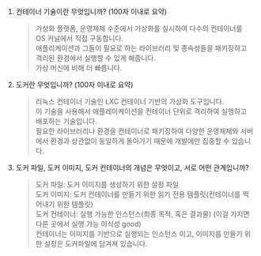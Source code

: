 1. 컨테이너 기술이란 무엇입니까? (100자 이내로 요약)
    > 가상화 플랫폼, 운영체제 수준에서 가상화를 실시하여 다수의 컨테이너를 OS 커널에서 직접 구동합니다.<br>
      애플리케이션과 그들이 필요로 하는 라이브러리 및 종속성들을 패키징하고 격리된 환경에서 실행할 수 있게 해줍니다.<br>
      가상 머신에 비해 더 빠릅니다.
1. 도커란 무엇입니까? (100자 이내로 요약)
   > 리눅스 컨테이너 기술인 LXC 컨테이너 기반의 가상화 도구입니다.<br>
   > 이 기술을 사용해서 애플레이케이션을 컨테이너 단위로 격리하여 실행하고 배포하는 기술입니다.<br>
   > 필요한 라이브러리나 환경을 컨테이너로 패키징하여 다양한 운영체제와 서버에서 환경과 상관없이
   > 동일하게 돌아가기 때문에 개발에만 집중할 수 있습니다.
1. 도커 파일, 도커 이미지, 도커 컨테이너의 개념은 무엇이고, 서로 어떤 관계입니까?
   > 도커 파일: 도커 이미지를 생성하기 위한 설정 파일<br>
   > 도커 이미지: 도커 컨테이너를 만들기 위한 읽기 전용 템플릿(컨테이너를 찍어내기 위한 템플릿)<br>
   > 도커 컨테이너: 실행 가능한 인스턴스(최종 목적, 혹은 결과물) (이걸 가지면 다른 곳에서 실행 가능 이식성 good)<br>
   > 컨테이너는 이미지를 기반으로 실행되는 인스턴스 이고, 이미지를 만들기 위한 설정은 도커파일에 담겨져 있습니다.


